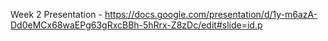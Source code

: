 Week 2  Presentation - https://docs.google.com/presentation/d/1y-m6azA-Dd0eMCx68waEPg63gRxcBBh-5hRrx-Z8zDc/edit#slide=id.p

